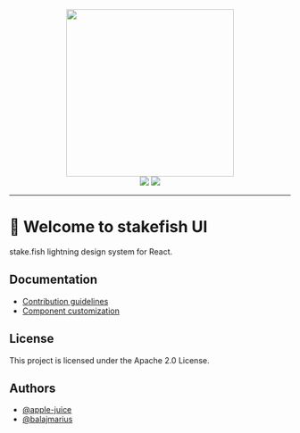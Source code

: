 <div align="center">
  <a href="https://www.npmjs.com/package/@stakefish/ui"><img src="https://gateway.pinata.cloud/ipfs/QmbZL1ceA8Yiz2pKALTg919jYx141DPUGegC9L4XpyayW5" width="300" /></a>
</div>

<div align="center">
  <a href="#"><img src="https://img.shields.io/badge/License-Apache%202.0-blue.svg" /></a>
  <a href="https://www.npmjs.com/package/@stakefish/ui"><img src="https://img.shields.io/npm/v/@stakefish/ui.svg" /></a>
</div>

---

# 👋 Welcome to stakefish UI

stake.fish lightning design system for React.

## Documentation

- [Contribution guidelines](/docs/contribution-guidelines.md)
- [Component customization](/docs/component-customization.md)

## License

This project is licensed under the Apache 2.0 License.

## Authors

- [@apple-juice](https://www.github.com/apple-juice)
- [@balajmarius](https://www.github.com/balajmarius)
